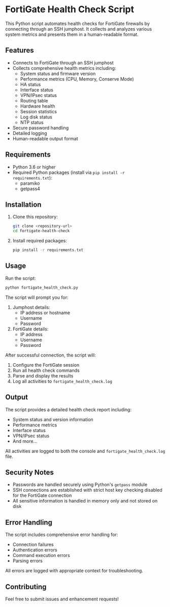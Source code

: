 # FortiGate Health Check Script

This Python script automates health checks for FortiGate firewalls by connecting through an SSH jumphost. It collects and analyzes various system metrics and presents them in a human-readable format.

## Features

- Connects to FortiGate through an SSH jumphost
- Collects comprehensive health metrics including:
  - System status and firmware version
  - Performance metrics (CPU, Memory, Conserve Mode)
  - HA status
  - Interface status
  - VPN/IPsec status
  - Routing table
  - Hardware health
  - Session statistics
  - Log disk status
  - NTP status
- Secure password handling
- Detailed logging
- Human-readable output format

## Requirements

- Python 3.6 or higher
- Required Python packages (install via `pip install -r requirements.txt`):
  - paramiko
  - getpass4

## Installation

1. Clone this repository:
   ```bash
   git clone <repository-url>
   cd fortigate-health-check
   ```

2. Install required packages:
   ```bash
   pip install -r requirements.txt
   ```

## Usage

Run the script:
```bash
python fortigate_health_check.py
```

The script will prompt you for:
1. Jumphost details:
   - IP address or hostname
   - Username
   - Password
2. FortiGate details:
   - IP address
   - Username
   - Password

After successful connection, the script will:
1. Configure the FortiGate session
2. Run all health check commands
3. Parse and display the results
4. Log all activities to `fortigate_health_check.log`

## Output

The script provides a detailed health check report including:
- System status and version information
- Performance metrics
- Interface status
- VPN/IPsec status
- And more...

All activities are logged to both the console and `fortigate_health_check.log` file.

## Security Notes

- Passwords are handled securely using Python's `getpass` module
- SSH connections are established with strict host key checking disabled for the FortiGate connection
- All sensitive information is handled in memory only and not stored on disk

## Error Handling

The script includes comprehensive error handling for:
- Connection failures
- Authentication errors
- Command execution errors
- Parsing errors

All errors are logged with appropriate context for troubleshooting.

## Contributing

Feel free to submit issues and enhancement requests! 